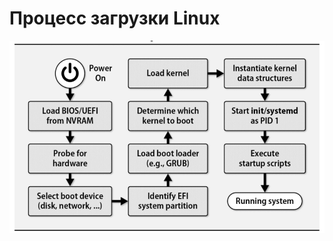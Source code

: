 # Процесс загрузки Linux

![linux-boot](https://github.com/parshyn-dima/screens/blob/master/lesson06/linux-boot.png)
